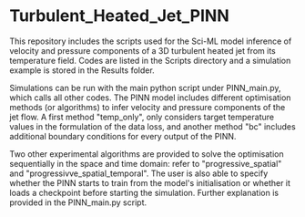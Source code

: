 # Turbulent_Heated_Jet_PINN
This repository includes the scripts used for the Sci-ML model inference of velocity and pressure components of a 3D turbulent heated jet from its temperature field. Codes are listed in the Scripts directory and a simulation example is stored in the Results folder. 

Simulations can be run with the main python script under PINN_main.py, which calls all other codes. The PINN model includes different optimisation methods (or algorithms) to infer velocity and pressure components of the jet flow. A first method "temp_only", only considers target temperature values in the formulation of the data loss, and another method "bc" includes additional boundary conditions for every output of the PINN.

Two other experimental algorithms are provided to solve the optimisation sequentially in the space and time domain: refer to "progressive_spatial" and "progressivve_spatial_temporal". The user is also able to specify whether the PINN starts to train from the model's initialisation or whether it loads a checkpoint before starting the simulation. Further explanation is provided in the PINN_main.py script.



